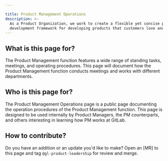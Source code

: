 ```yaml
---

title: Product Management Operations
description: >-
  As a Product Organization, we work to create a flexible yet concise product
  development framework for developing products that customers love and value.
---
```


## What is this page for?

The Product Management function features a wide range of standing tasks, meetings, and operating procedures. This page will document how the Product Management function conducts meetings and works with different departments. 

## Who is this page for?

The Product Management Operations page is a public page documenting the operation procedures of the Product Management function. This page is designed to be used internally by Product Managers, the PM counterparts, and others interesting in learning how PM works at GitLab. 

## How to contribute? 

Do you have an addition or an update you'd like to make? Open an [MR] to this page and tag `@gl-product-leadership` for review and merge. 

